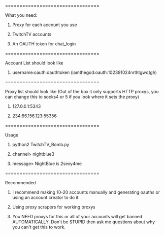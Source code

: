 =================================

What you need:


1)   Proxy for each account you use

2)   TwitchTV accounts

3)   An OAUTH token for chat_login

=================================

Account List should look like


1)   username:oauth:oauthtoken (iamthegod:oauth:102391024nrthtgwqtgh)

=================================

Proxy list should look like (Out of the box it only supports HTTP proxys, you can change this to socks4 or 5 if you look where it sets the proxy)


1)   127.0.0.1:5343

2)   234.66.156.123:55356

=================================

Usage


1)   python2 TwitchTV_Bomb.py

2)   channel> nightblue3

3)   message> NightBlue is 2sexy4me

=================================

Recommended


1)   I recommend making 10-20 accounts manually and generating oauths or using an account creator to do it

2)   Using proxy scrapers for working proxys

3)   You NEED proxys for this or all of your accounts will get banned AUTOMATICALLY. Don't be STUPID then ask me questions about why you can't get this to work.
